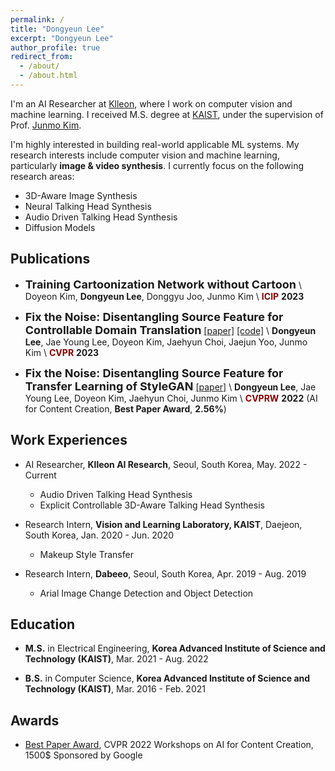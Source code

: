 ```yaml
---
permalink: /
title: "Dongyeun Lee"
excerpt: "Dongyeun Lee"
author_profile: true
redirect_from:
  - /about/
  - /about.html
---
```

I'm an AI Researcher at [Klleon](https://klleon.io/), where I work on computer vision and machine learning. 
I received M.S. degree at [KAIST](https://www.kaist.ac.kr/), under the supervision of Prof. [Junmo Kim](http://siit.kaist.ac.kr/Faculty).

I'm highly interested in building real-world applicable ML systems. My research interests include computer vision and machine learning, particularly **image & video synthesis**. I currently focus on the following research areas:
 - 3D-Aware Image Synthesis
 - Neural Talking Head Synthesis
 - Audio Driven Talking Head Synthesis
 - Diffusion Models

## Publications
- **<font size="4">Training Cartoonization Network without Cartoon</font>** \\
Doyeon Kim, **Dongyeun Lee**, Donggyu Joo, Junmo Kim \\
<span style="color:darkred">**ICIP**</span> **2023**

- **<font size="4">Fix the Noise: Disentangling Source Feature for Controllable Domain Translation</font>**
[[paper]](https://openaccess.thecvf.com/content/CVPR2023/html/Lee_Fix_the_Noise_Disentangling_Source_Feature_for_Controllable_Domain_Translation_CVPR_2023_paper.html) [[code]](https://github.com/LeeDongYeun/FixNoise) \\
**Dongyeun Lee**, Jae Young Lee, Doyeon Kim, Jaehyun Choi, Jaejun Yoo, Junmo Kim \\
<span style="color:darkred">**CVPR**</span> **2023**

- **<font size="4">Fix the Noise: Disentangling Source Feature for Transfer Learning of StyleGAN</font>**
[[paper]](https://arxiv.org/abs/2204.14079) \\
**Dongyeun Lee**, Jae Young Lee, Doyeon Kim, Jaehyun Choi, Junmo Kim \\
<span style="color:darkred">**CVPRW**</span> **2022** (AI for Content Creation, **Best Paper Award**, **2.56%**)

## Work Experiences
- AI Researcher, **Klleon AI Research**, Seoul, South Korea, May. 2022 - Current
  - Audio Driven Talking Head Synthesis
  - Explicit Controllable 3D-Aware Talking Head Synthesis

- Research Intern, **Vision and Learning Laboratory, KAIST**, Daejeon, South Korea, Jan. 2020 - Jun. 2020
  - Makeup Style Transfer

- Research Intern, **Dabeeo**, Seoul, South Korea, Apr. 2019 - Aug. 2019
  - Arial Image Change Detection and Object Detection
<!-- <p style='text-align: right;'>Apr. 2019 - Aug. 2019</p> -->

## Education
- **M.S.** in Electrical Engineering, **Korea Advanced Institute of Science and Technology (KAIST)**, Mar. 2021 - Aug. 2022

- **B.S.** in Computer Science, **Korea Advanced Institute of Science and Technology (KAIST)**, Mar. 2016 - Feb. 2021

## Awards
- [Best Paper Award](images/CVPRW2022_award.jpeg), CVPR 2022 Workshops on AI for Content Creation, 1500$ Sponsored by Google